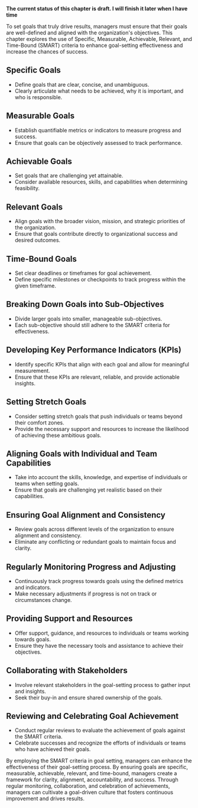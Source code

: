 **The current status of this chapter is draft. I will finish it later when I have time**

To set goals that truly drive results, managers must ensure that their goals are well-defined and aligned with the organization's objectives. This chapter explores the use of Specific, Measurable, Achievable, Relevant, and Time-Bound (SMART) criteria to enhance goal-setting effectiveness and increase the chances of success.

**Specific Goals**
------------------

* Define goals that are clear, concise, and unambiguous.
* Clearly articulate what needs to be achieved, why it is important, and who is responsible.

**Measurable Goals**
--------------------

* Establish quantifiable metrics or indicators to measure progress and success.
* Ensure that goals can be objectively assessed to track performance.

**Achievable Goals**
--------------------

* Set goals that are challenging yet attainable.
* Consider available resources, skills, and capabilities when determining feasibility.

**Relevant Goals**
------------------

* Align goals with the broader vision, mission, and strategic priorities of the organization.
* Ensure that goals contribute directly to organizational success and desired outcomes.

**Time-Bound Goals**
--------------------

* Set clear deadlines or timeframes for goal achievement.
* Define specific milestones or checkpoints to track progress within the given timeframe.

**Breaking Down Goals into Sub-Objectives**
-------------------------------------------

* Divide larger goals into smaller, manageable sub-objectives.
* Each sub-objective should still adhere to the SMART criteria for effectiveness.

**Developing Key Performance Indicators (KPIs)**
------------------------------------------------

* Identify specific KPIs that align with each goal and allow for meaningful measurement.
* Ensure that these KPIs are relevant, reliable, and provide actionable insights.

**Setting Stretch Goals**
-------------------------

* Consider setting stretch goals that push individuals or teams beyond their comfort zones.
* Provide the necessary support and resources to increase the likelihood of achieving these ambitious goals.

**Aligning Goals with Individual and Team Capabilities**
--------------------------------------------------------

* Take into account the skills, knowledge, and expertise of individuals or teams when setting goals.
* Ensure that goals are challenging yet realistic based on their capabilities.

**Ensuring Goal Alignment and Consistency**
-------------------------------------------

* Review goals across different levels of the organization to ensure alignment and consistency.
* Eliminate any conflicting or redundant goals to maintain focus and clarity.

**Regularly Monitoring Progress and Adjusting**
-----------------------------------------------

* Continuously track progress towards goals using the defined metrics and indicators.
* Make necessary adjustments if progress is not on track or circumstances change.

**Providing Support and Resources**
-----------------------------------

* Offer support, guidance, and resources to individuals or teams working towards goals.
* Ensure they have the necessary tools and assistance to achieve their objectives.

**Collaborating with Stakeholders**
-----------------------------------

* Involve relevant stakeholders in the goal-setting process to gather input and insights.
* Seek their buy-in and ensure shared ownership of the goals.

**Reviewing and Celebrating Goal Achievement**
----------------------------------------------

* Conduct regular reviews to evaluate the achievement of goals against the SMART criteria.
* Celebrate successes and recognize the efforts of individuals or teams who have achieved their goals.

By employing the SMART criteria in goal setting, managers can enhance the effectiveness of their goal-setting process. By ensuring goals are specific, measurable, achievable, relevant, and time-bound, managers create a framework for clarity, alignment, accountability, and success. Through regular monitoring, collaboration, and celebration of achievements, managers can cultivate a goal-driven culture that fosters continuous improvement and drives results.
